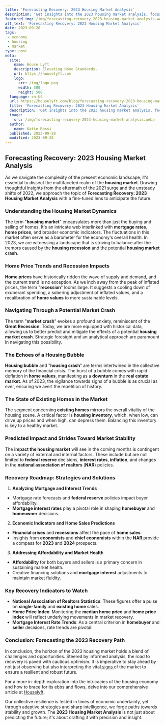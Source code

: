 ```yaml
---
title: 'Forecasting Recovery: 2023 Housing Market Analysis'
description: 'Get insights into the 2023 housing market analysis, focusing on recovery forecasting. Discover trends and forecasts for the upcoming year.'
featured_img: /img/forecasting-recovery-2023-housing-market-analysis.webp
alt_text: 'Forecasting Recovery: 2023 Housing Market Analysis'
date: 2023-09-28
tags:
 - economy
 - housing
 - market
type: post
meta:
  site:
    name: House Lyft
    description: Elevating Home Standards.
    url: https://houselyft.com
    logo:
      src: /img/logo.png
      width: 500
      height: 500
  language: en-US
  url: https://houselyft.com/blog/forecasting-recovery-2023-housing-market-analysis
  title: 'Forecasting Recovery: 2023 Housing Market Analysis'
  description: 'Get insights into the 2023 housing market analysis, focusing on recovery forecasting. Discover trends and forecasts for the upcoming year.'
  image:
    src: /img/forecasting-recovery-2023-housing-market-analysis.webp
  author:
    name: Katie Rossi
  published: 2023-09-28
  modified: 2023-09-28
---
```



## Forecasting Recovery: 2023 Housing Market Analysis

As we navigate the complexity of the present economic landscape, it's essential to dissect the multifaceted realm of the **housing market**. Drawing thoughtful insights from the aftermath of the 2021 surge and the unsteady shifts of 2022, we approach the topic of **Forecasting Recovery: 2023 Housing Market Analysis** with a fine-tuned lens to anticipate the future.

### Understanding the Housing Market Dynamics

The term "**housing market**" encapsulates more than just the buying and selling of homes. It's an intricate web interlinked with **mortgage rates**, **home prices**, and broader economic indicators. The fluctuations in this market often serve as a barometer for the economy's overall health. In 2023, we are witnessing a landscape that is striving to balance after the tremors caused by the **housing recession** and the potential **housing market crash**.

### Home Price Trends and Recession Impacts

**Home prices** have historically ridden the wave of supply and demand, and the current trend is no exception. As we inch away from the peak of inflated prices, the term "**recession**" looms large. It suggests a cooling down of exuberant spending, a sobering adjustment of inflated values, and a recalibration of **home values** to more sustainable levels.

### Navigating Through a Potential Market Crash

The term "**market crash**" evokes a profound anxiety, reminiscent of the **Great Recession**. Today, we are more equipped with historical data, allowing us to better predict and mitigate the effects of a potential **housing market crash**. Strategic foresight and an analytical approach are paramount in navigating this possibility.

### The Echoes of a Housing Bubble

**Housing bubble** and "**housing crash**" are terms intertwined in the collective memory of the financial crisis. The burst of a bubble comes with rapid deflation in **home values**, manifesting as a **downturn** in the **real estate market**. As of 2023, the vigilance towards signs of a bubble is as crucial as ever, ensuring we avert the repetition of history.

### The State of Existing Homes in the Market

The segment concerning **existing homes** mirrors the overall vitality of the housing scene. A critical factor is **housing inventory**, which, when low, can drive up prices and when high, can depress them. Balancing this inventory is key to a healthy market.

### Predicted Impact and Strides Toward Market Stability

The **impact the housing market** will see in the coming months is contingent on a variety of external and internal factors. These include but are not limited to **federal reserve** decisions, **interest rates**, **inflation**, and changes in the **national association of realtors** (**NAR**) policies.

### Recovery Roadmap: Strategies and Solutions

1. **Analyzing Mortgage and Interest Trends**
  - Mortgage rate forecasts and **federal reserve** policies impact buyer affordability.
  - **Mortgage interest rates** play a pivotal role in shaping **homebuyer** and **homeowner** decisions.

2. **Economic Indicators and Home Sales Predictions**
  - **Financial crises** and **recessions** affect the pace of **home sales**.
  - Insights from **economists** and **chief economists** within the **NAR** provide a compass for **2023** and **2024** prospects.

3. **Addressing Affordability and Market Health**
  - **Affordability** for both buyers and sellers is a primary concern in sustaining market health.
  - Creative financing solutions and **mortgage interest** adjustments to maintain market fluidity.

### Key Recovery Indicators to Watch
  - **National Association of Realtors Statistics**: These figures offer a pulse on **single-family** and **existing home** sales.
  - **Home Price Index**: Monitoring the **median home price** and **home price index** will reflect underlying movements in market recovery.
  - **Mortgage Interest Rate Trends**: As a central criterion in **homebuyer** and **seller** decisions, rate trends are pivotal.

### Conclusion: Forecasting the 2023 Recovery Path

In conclusion, the horizon of the 2023 housing market holds a blend of challenges and opportunities. Steered by informed analysis, the road to recovery is paved with cautious optimism. It is imperative to stay ahead by not just observing but also interpreting the vital[  signs  ](https://houselyft.com/blog/tech-innovations-amidst-the-2023-housing-recession)of the market to ensure a resilient and robust future.

For a more in-depth exploration into the intricacies of the housing economy and how to brace for its ebbs and flows, delve into our comprehensive article at [Houselyft](https://houselyft.com/blog/the-looming-housing-recession-preparing-for-economic-turmoil/).

Our collective resilience is tested in times of economic uncertainty, yet through adaptive strategies and sharp intelligence, we forge paths towards stability and growth. The **2023 Housing Market Analysis** is not just about predicting the future; it's about crafting it with precision and insight.